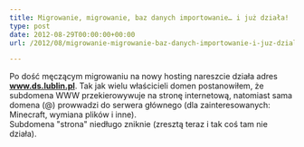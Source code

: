 ```yaml
---
title: Migrowanie, migrowanie, baz danych importowanie… i już działa!
type: post
date: 2012-08-29T00:00:00+00:00
url: /2012/08/migrowanie-migrowanie-baz-danych-importowanie-i-juz-dziala/

---
```

Po dość męczącym migrowaniu na nowy hosting nareszcie działa adres **www.ds.lublin.pl**. Tak jak wielu właścicieli domen postanowiłem, że subdomena WWW przekierowywuje na stronę internetową, natomiast sama domena (@) prowwadzi do serwera głównego (dla zainteresowanych: Minecraft, wymiana plików i inne).  
Subdomena "strona" niedługo zniknie (zresztą teraz i tak coś tam nie działa).